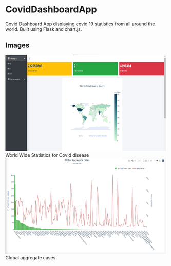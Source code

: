 # CovidDashboardApp

Covid Dashboard App displaying covid 19 statistics from all around the world. Built using Flask and chart.js.

## Images
<img src="./outputs/o2.png" height="300" width="500">
World Wide Statistics for Covid disease

<img src="./outputs/o1.png" height="300" width="500">
Global aggregate cases

